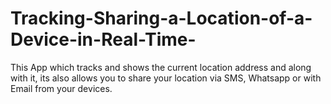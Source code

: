 # Tracking-Sharing-a-Location-of-a-Device-in-Real-Time-
This App which tracks and shows the current  location address and along with it, its also allows you to share your location via SMS, Whatsapp or with  Email from your devices.
